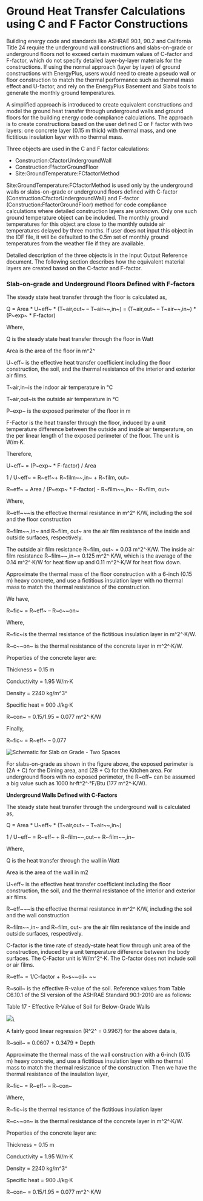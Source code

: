 # Ground Heat Transfer Calculations using C and F Factor Constructions

Building energy code and standards like ASHRAE 90.1, 90.2 and California Title 24 require the underground wall constructions and slabs-on-grade or underground floors not to exceed certain maximum values of C-factor and F-factor, which do not specify detailed layer-by-layer materials for the constructions. If using the normal approach (layer by layer) of ground constructions with EnergyPlus, users would need to create a pseudo wall or floor construction to match the thermal performance such as thermal mass effect and U-factor, and rely on the EnergyPlus Basement and Slabs tools to generate the monthly ground temperatures.

A simplified approach is introduced to create equivalent constructions and model the ground heat transfer through underground walls and ground floors for the building energy code compliance calculations. The approach is to create constructions based on the user defined C or F factor with two layers: one concrete layer (0.15 m thick) with thermal mass, and one fictitious insulation layer with no thermal mass.

Three objects are used in the C and F factor calculations:

- Construction:CfactorUndergroundWall
- Construction:FfactorGroundFloor
- Site:GroundTemperature:FCfactorMethod

Site:GroundTemperature:FCfactorMethod is used only by the underground walls or slabs-on-grade or underground floors defined with C-factor (Construction:CfactorUndergroundWall) and F-factor (Construction:FfactorGroundFloor) method for code compliance calculations where detailed construction layers are unknown. Only one such ground temperature object can be included. The monthly ground temperatures for this object are close to the monthly outside air temperatures delayed by three months. If user does not input this object in the IDF file, it will be defaulted to the 0.5m set of monthly ground temperatures from the weather file if they are available.

Detailed description of the three objects is in the Input Output Reference document. The following section describes how the equivalent material layers are created based on the C-factor and F-factor.

### Slab-on-grade and Underground Floors Defined with F-factors

The steady state heat transfer through the floor is calculated as,

Q = Area \* U~eff~ \* (T~air,out~ – T~air~~,in~) = (T~air,out~ – T~air~~,in~) \* (P~exp~ \* F-factor)

Where,

Q is the steady state heat transfer through the floor in Watt

Area is the area of the floor in m^2^

U~eff~ is the effective heat transfer coefficient including the floor construction, the soil, and the thermal resistance of the interior and exterior air films.

T~air,in~is the indoor air temperature in °C

T~air,out~is the outside air temperature in °C

P~exp~ is the exposed perimeter of the floor in m

F-Factor is the heat transfer through the floor, induced by a unit temperature difference between the outside and inside air temperature, on the per linear length of the exposed perimeter of the floor. The unit is W/m·K.

Therefore,

U~eff~ = (P~exp~ \* F-factor) / Area

1 / U~eff~ = R~eff~+ R~film~~,in~ + R~film, out~

R~eff~ = Area / (P~exp~ \* F-factor) - R~film~~,in~ - R~film, out~

Where,

R~eff~~~is the effective thermal resistance in m^2^·K/W, including the soil and the floor construction

R~film~~,in~ and R~film, out~ are the air film resistance of the inside and outside surfaces, respectively.

The outside air film resistance R~film, out~ = 0.03 m^2^·K/W. The inside air film resistance R~film~~,in~= 0.125 m^2^·K/W, which is the average of the 0.14 m^2^·K/W for heat flow up and 0.11 m^2^·K/W for heat flow down.

Approximate the thermal mass of the floor construction with a 6-inch (0.15 m) heavy concrete, and use a fictitious insulation layer with no thermal mass to match the thermal resistance of the construction.

We have,

R~fic~ = R~eff~ – R~c~~on~

Where,

R~fic~is the thermal resistance of the fictitious insulation layer in m^2^·K/W.

R~c~~on~ is the thermal resistance of the concrete layer in m^2^·K/W.

Properties of the concrete layer are:

Thickness = 0.15 m

Conductivity = 1.95 W/m·K

Density = 2240 kg/m^3^

Specific heat = 900 J/kg·K

R~con~ = 0.15/1.95 = 0.077 m^2^·K/W

Finally,

R~fic~ = R~eff~ – 0.077

![Schematic for Slab on Grade - Two Spaces](media/schematic-for-slab-on-grade-two-spaces.jpeg)


For slabs-on-grade as shown in the figure above, the exposed perimeter is (2A + C) for the Dining area, and (2B + C) for the Kitchen area. For underground floors with no exposed perimeter, the R~eff~ can be assumed a big value such as 1000 hr·ft^2^·°F/Btu (177 m^2^·K/W).

**Underground Walls Defined with C-Factors**

The steady state heat transfer through the underground wall is calculated as,

Q = Area \* U~eff~ \* (T~air,out~ – T~air~~,in~)

1 / U~eff~ = R~eff~ + R~film~~,out~+ R~film~~,in~

Where,

Q is the heat transfer through the wall in Watt

Area is the area of the wall in m2

U~eff~ is the effective heat transfer coefficient including the floor construction, the soil, and the thermal resistance of the interior and exterior air films.

R~eff~~~is the effective thermal resistance in m^2^·K/W, including the soil and the wall construction

R~film~~,in~ and R~film, out~ are the air film resistance of the inside and outside surfaces, respectively.

C-factor is the time rate of steady-state heat flow through unit area of the construction, induced by a unit temperature difference between the body surfaces. The C-Factor unit is W/m^2^·K. The C-factor does not include soil or air films.

R~eff~ = 1/C-factor + R~s~~oil~ ~~

R~soil~ is the effective R-value of the soil. Reference values from Table C6.10.1 of the SI version of the ASHRAE Standard 90.1-2010 are as follows:

Table 17 - Effective R-Value of Soil for Below-Grade Walls

![](media/effective-r-value-of-soil-for-below-grade-walls.png)\


A fairly good linear regression (R^2^ = 0.9967) for the above data is,

R~soil~ = 0.0607 + 0.3479 \* Depth

Approximate the thermal mass of the wall construction with a 6-inch (0.15 m) heavy concrete, and use a fictitious insulation layer with no thermal mass to match the thermal resistance of the construction. Then we have the thermal resistance of the insulation layer,

R~fic~ = R~eff~ – R~con~

Where,

R~fic~is the thermal resistance of the fictitious insulation layer

R~c~~on~ is the thermal resistance of the concrete layer in m^2^·K/W.

Properties of the concrete layer are:

Thickness = 0.15 m

Conductivity = 1.95 W/m·K

Density = 2240 kg/m^3^

Specific heat = 900 J/kg·K

R~con~ = 0.15/1.95 = 0.077 m^2^·K/W

